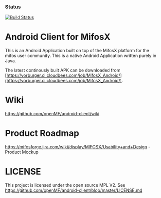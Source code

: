 ### Status
[![Build Status](https://travis-ci.org/openMF/android-client.svg?branch=master)](https://travis-ci.org/openmf/android-client)

# Android Client for MifosX

This is an Android Application built on top of the MifosX platform for the mifos user community. This is a native Android Application written purely in Java.

The latest continously built APK can be downloaded from [https://vorburger.ci.cloudbees.com/job/MifosX_Android/](https://vorburger.ci.cloudbees.com/job/MifosX_Android/).

# Wiki

https://github.com/openMF/android-client/wiki

# Product Roadmap

https://mifosforge.jira.com/wiki/display/MIFOSX/Usability+and+Design - Product Mockup

# LICENSE

This project is licensed under the open source MPL V2. See
https://github.com/openMF/android-client/blob/master/LICENSE.md

